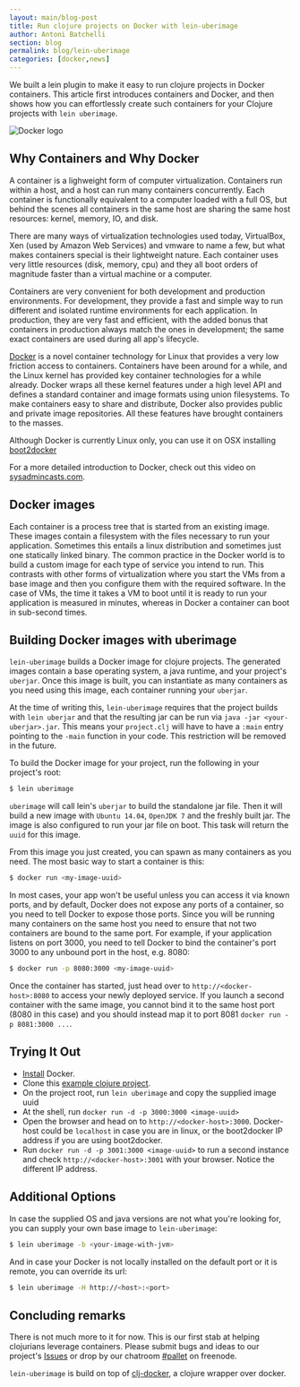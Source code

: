 ```yaml
---
layout: main/blog-post
title: Run clojure projects on Docker with lein-uberimage
author: Antoni Batchelli
section: blog
permalink: blog/lein-uberimage
categories: [docker,news]
---
```


We built a lein plugin to make it easy to run clojure projects in Docker containers. This article first introduces containers and Docker, and then shows how you can effortlessly create such containers for your Clojure projects with `lein uberimage`. 

<image src="/images/docker-large-h-trans.png" alt="Docker logo" class="img-responsive">

## Why Containers and Why Docker

A container is a lighweight form of computer virtualization. Containers run within a host, and a host can run many containers concurrently. Each container is functionally equivalent to a computer loaded with a full OS, but behind the scenes all containers in the same host are sharing the same host resources: kernel, memory, IO, and disk.

There are many ways of virtualization technologies used today, VirtualBox, Xen (used by Amazon Web Services) and vmware to name a few, but what makes containers special is their lightweight nature. Each container uses very little resources (disk, memory, cpu) and they all boot orders of magnitude faster than a virtual machine or
a computer.

Containers are very convenient for both development and production environments. For development, they provide a fast and simple way to run different and isolated runtime environments for each application. In production, they are very fast and efficient, with the added bonus that containers in production always match the ones in development; the same exact containers are used during all app's lifecycle.

[Docker][docker] is a novel container technology for Linux that provides a very low friction access to containers. Containers have been around for a while, and the Linux kernel has provided key container technologies for a while already. Docker wraps all these kernel features under a high level API and defines a standard container and image formats using union filesystems. To make containers easy to share and distribute, Docker also provides public and private image repositories. All these features have brought containers to the masses.

Although Docker is currently Linux only, you can use it on OSX installing [boot2docker][boot2docker]

[boot2docker]: http://boot2docker.io
[docker]: http://www.docker.com

For a more detailed introduction to Docker, check out this video on [sysadmincasts.com](http://sysadmincasts.com/episodes/31-introduction-to-docker).

## Docker images

Each container is a process tree that is started from an existing image. These images contain a filesystem with the files necessary to run your application. Sometimes this entails a linux distribution and sometimes just one statically linked binary. The common practice in the Docker world is to build a custom image for each type of service you intend to run. This contrasts with other forms of virtualization where you start the VMs from a base image and then you configure them with the required software. In the case of VMs, the time it takes a VM to boot until it is ready to run your application is measured in minutes, whereas in Docker a container can boot in sub-second times.

## Building Docker images with uberimage

`lein-uberimage` builds a Docker image for clojure projects. The generated images contain a base operating system, a java runtime, and your project's `uberjar`. Once this image is built, you can instantiate as many containers as you need using this image, each container running your `uberjar`.

At the time of writing this, `lein-uberimage` requires that the project builds with `lein uberjar` and that the resulting jar can be run via `java -jar <your-uberjar>.jar`. This means your `project.clj` will have to have a `:main` entry pointing to the `-main` function in your code. This restriction will be removed in the future.

To build the Docker image for your project, run the following in your project's root:

``` bash
$ lein uberimage
```

`uberimage` will call lein's `uberjar` to build the standalone jar file. Then it will build a new image with `Ubuntu 14.04`, `OpenJDK 7` and the freshly built jar. The image is also configured to run your jar file on boot. This task will return the `uuid` for this image.

From this image you just created, you can spawn as many containers as you need. The most basic way to start a container is this:

``` bash
$ docker run <my-image-uuid>
```

In most cases, your app won't be useful unless you can access it via known ports, and by default, Docker does not expose any ports of a container, so you need to tell Docker to expose those ports. Since you will be running many containers on the same host you need to ensure that not two containers are bound to the same port. For example, if your application listens on port 3000, you need to tell Docker to bind the container's port 3000 to any unbound port in the host, e.g. 8080:

``` bash
$ docker run -p 8080:3000 <my-image-uuid>
```

Once the container has started, just head over to `http://<docker-host>:8080` to access your newly deployed service. If you launch a second container with the same image, you cannot bind it to the same host port (8080 in this case) and you should instead map it to port 8081 `docker run -p 8081:3000 ...`.

## Trying It Out

  * [Install](https://docs.docker.com/installation/#installation) Docker.
  * Clone this [example clojure project](https://github.com/tbatchelli/compojure-example).
  * On the project root, run `lein uberimage` and copy the supplied image uuid
  * At the shell, run `docker run -d -p 3000:3000 <image-uuid>`
  * Open the browser and head on to `http://<docker-host>:3000`. Docker-host could be `localhost` in case you are in linux, or the boot2docker IP address if you are using boot2docker.
  * Run `docker run -d -p 3001:3000 <image-uuid>` to run a second instance and check `http://<docker-host>:3001` with your browser. Notice the different IP address.

## Additional Options

In case the supplied OS and java versions are not what you're looking for, you can supply your own base image to `lein-uberimage`:

``` bash
$ lein uberimage -b <your-image-with-jvm>
```

And in case your Docker is not locally installed on the default port or it is remote, you can override its url:

```bash
$ lein uberimage -H http://<host>:<port>
```

## Concluding remarks

There is not much more to it for now. This is our first stab at helping clojurians leverage containers. Please submit bugs and ideas to our project's [Issues](https://github.com/palletops/lein-uberimage/issues) or drop by our chatroom [#pallet](http://webchat.freenode.net/?channels=pallet) on freenode.


`lein-uberimage` is build on top of [clj-docker][clj-docker], a clojure wrapper over docker.

[clj-docker]: https://github.com/palletops/clj-docker.
